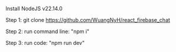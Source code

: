 Install NodeJS v22.14.0

Step 1: git clone https://github.com/WuangNyH/react_firebase_chat

Step 2: run command line: "npm i"

Step 3: run code: "npm run dev"
